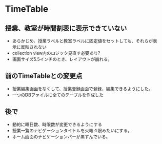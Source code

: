 # TimeTable

## 授業、教室が時間割表に表示できていない  
- あらかじめ、授業ラベルと教室ラベルに固定値をセットしても、それらが表示に反映されない  
- collection view内のロジック見直す必要あり?
- 画面サイズ5.5インチのとき、レイアウトが崩れる。

## 前のTimeTableとの変更点
- 授業編集画面をなくして、授業登録画面で登録、編集できるようにした。  
- 一つのDBファイルに全てのテーブルを作成した	

## 後で
- 動的に曜日数、時限数が変更できるようにする  
- 授業一覧のナビゲーションタイトルを火曜４限みたいにする。  
- ホーム画面のナビゲーションバーが黒ずんでいる。		
